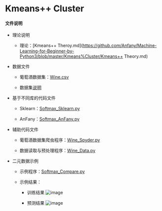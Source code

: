 # Kmeans++ Cluster
 
#### 文件说明
 
 + 理论说明 
 
     + 理论：[Kmeans++ Theroy.md](https://github.com/Anfany/Machine-Learning-for-Beginner-by-Python3/blob/master/Kmeans%Cluster/Kmeans++ Theory.md)
 
 + 数据文件
 
     + 葡萄酒数据集：[Wine.csv](https://github.com/Anfany/Machine-Learning-for-Beginner-by-Python3/blob/master/Kmeans%20Cluster/Wine.csv)
     
     + 数据集[说明](http://archive.ics.uci.edu/ml/machine-learning-databases/wine/wine.names)
 
+ 基于不同库的代码文件
 
     + Sklearn：[Softmax_Sklearn.py](https://github.com/Anfany/Machine-Learning-for-Beginner-by-Python3/blob/master/Kmeans%Cluster/Kmeans_Sklearn.py)
 
 
     + AnFany：[Softmax_AnFany.py](https://github.com/Anfany/Machine-Learning-for-Beginner-by-Python3/blob/master/Kmeans%Cluster/Kmeans_AnFany.py)
 
 + 辅助代码文件
 
     + 葡萄酒数据集爬虫程序：[Wine_Spyder.py](https://github.com/Anfany/Machine-Learning-for-Beginner-by-Python3/blob/master/Kmeans%20Cluster/Wine_Spyder.py)
 
     + 数据读取与预处理程序：[Wine_Data.py](https://github.com/Anfany/Machine-Learning-for-Beginner-by-Python3/blob/master/Kmeans%Cluster/Wine_Data.py)
 
 
 + 二元数据示例

     + 示例程序：[Softmax_Compare.py](https://github.com/Anfany/Machine-Learning-for-Beginner-by-Python3/blob/master/Kmeans%Cluster/Kmeans_Compare.py)
 
     + 示例结果：
     
         - 训练结果
     ![image](https://github.com/Anfany/Machine-Learning-for-Beginner-by-Python3/blob/master/Softmax%20Regression/Softmax_Train.png)
     
         - 预测结果
     ![image](https://github.com/Anfany/Machine-Learning-for-Beginner-by-Python3/blob/master/Softmax%20Regression/Softmax_Result.png)

 

